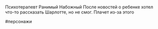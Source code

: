 Психотерапевт
Ранимый
Набожный
После новостей о ребенке хотел что-то рассказать Шарлотте, но не смог.
Плачет из-за этого

#персонажи 